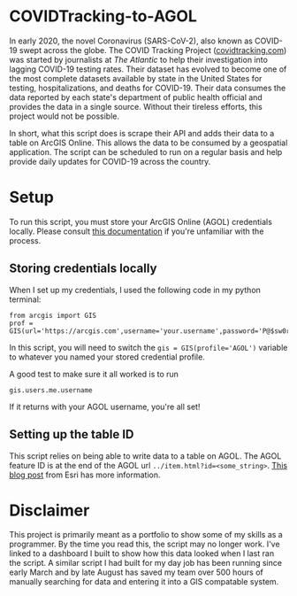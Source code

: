 # COVIDTracking-to-AGOL

In early 2020, the novel Coronavirus (SARS-CoV-2), also known as COVID-19 swept across the globe. The COVID Tracking Project ([covidtracking.com](https://covidtracking.com)) was started by journalists at *The Atlantic* to help their investigation into lagging COVID-19 testing rates. Their dataset has evolved to become one of the most complete datasets available by state in the United States for testing, hospitalizations, and deaths for COVID-19. Their data consumes the data reported by each state's department of public health official and provides the data in a single source. Without their tireless efforts, this project would not be possible.

In short, what this script does is scrape their API and adds their data to a table on ArcGIS Online. This allows the data to be consumed by a geospatial application. The script can be scheduled to run on a regular basis and help provide daily updates for COVID-19 across the country.

# Setup
To run this script, you must store your ArcGIS Online (AGOL) credentials locally. Please consult [this documentation](https://developers.arcgis.com/python/guide/working-with-different-authentication-schemes/#Storing-your-credentials-locally) if you're unfamiliar with the process.

## Storing credentials locally
When I set up my credentials, I used the following code in my python terminal:
```
from arcgis import GIS
prof = GIS(url='https://arcgis.com',username='your.username',password='P@$sw0rd123!',profile='AGOL'
```
In this script, you will need to switch the ```gis = GIS(profile='AGOL')``` variable to whatever you named your stored credential profile.

A good test to make sure it all worked is to run 
```gis = GIS(profile='AGOL')
gis.users.me.username
```
If it returns with your AGOL username, you're all set!

## Setting up the table ID
This script relies on being able to write data to a table on AGOL. The AGOL feature ID is at the end of the AGOL url ```../item.html?id=<some_string>```.
[This blog post](https://community.esri.com/community/gis/web-gis/arcgisonline/blog/2019/06/06/where-can-i-find-the-item-id-for-an-arcgis-online-item) from Esri has more information.

# Disclaimer
This project is primarily meant as a portfolio to show some of my skills as a programmer. By the time you read this, the script may no longer work. I've linked to a dashboard I built to show how this data looked when I last ran the script. A similar script I had built for my day job has been running since early March and by late August has saved my team over 500 hours of manually searching for data and entering it into a GIS compatable system.